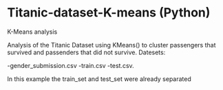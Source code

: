 # Titanic-dataset-K-means (Python)
K-Means analysis

Analysis of the Titanic Dataset using KMeans() to cluster passengers that survived and passenders that did not survive. 
Datesets:

-gender_submission.csv
-train.csv
-test.csv.

In this example the train_set and test_set were already separated

